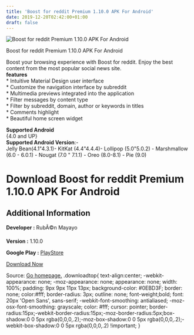 ```yaml
---
title: 'Boost for reddit Premium 1.10.0 APK For Android'
date: 2019-12-20T02:42:00+01:00
draft: false
---
```


![Boost for reddit Premium 1.10.0 APK For Android](https://i0.wp.com/apkhome.net/wp-content/uploads/2019/12/Boost-for-reddit-Premium-1.10.0.png "Boost for reddit Premium 1.10.0 APK For Android")

  

Boost for reddit Premium 1.10.0 APK For Android

Boost your browsing experience with Boost for reddit. Enjoy the best content from the most popular social news site.  
**features**  
\* Intuitive Material Design user interface  
\* Customize the navigation interface by subreddit  
\* Multimedia previews integrated into the application  
\* Filter messages by content type  
\* Filter by subreddit, domain, author or keywords in titles  
\* Comments highlight  
\* Beautiful home screen widget

**Supported Android**  
{4.0 and UP}  
**Supported Android Version**:-  
Jelly Bean(4.1"4.3.1)- KitKat (4.4"4.4.4)- Lollipop (5.0"5.0.2) - Marshmallow (6.0 - 6.0.1) - Nougat (7.0 " 7.1.1) - Oreo (8.0-8.1) - Pie (9.0)

Download Boost for reddit Premium 1.10.0 APK For Android
========================================================

Additional Information
----------------------

**Developer :** RubÃ©n Mayayo

**Version :** 1.10.0

**Google Play :** [PlayStore](https://play.google.com/store/apps/details?id=com.rubenmayayo.reddit)

  

[Download Now](https://store4app.co/post/boost-for-reddit-premium-1-10-0-apk-for-android_1576787960)

  
Source: [Go homepage.](https://store4app.co/post/boost-for-reddit-premium-1-10-0-apk-for-android_1576787960) .downloadtop{ text-align:center; -webkit-appearance: none; -moz-appearance: none; appearance: none; width: 100%; padding: 9px 9px 11px 13px; background-color: #0EBD3F; border: none; color:#fff; border-radius: 3px; outline: none; font-weight;bold; font: 20px 'Open Sans', sans-serif; -webkit-font-smoothing: antialiased; -moz-osx-font-smoothing: grayscale; color: #fff; cursor: pointer; border-radius:15px;-webkit-border-radius:15px;-moz-border-radius:5px;box-shadow:0 0 5px rgba(0,0,0,.2);-moz-box-shadow:0 0 5px rgba(0,0,0,.2);-webkit-box-shadow:0 0 5px rgba(0,0,0,.2) !important; }